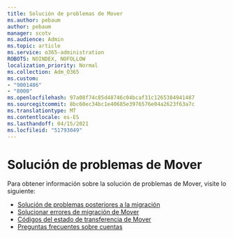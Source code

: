 ```yaml
---
title: Solución de problemas de Mover
ms.author: pebaum
author: pebaum
manager: scotv
ms.audience: Admin
ms.topic: article
ms.service: o365-administration
ROBOTS: NOINDEX, NOFOLLOW
localization_priority: Normal
ms.collection: Adm_O365
ms.custom:
- "9001486"
- "8000"
ms.openlocfilehash: 97a08f74c85d48746c04bcaf31c1265384941487
ms.sourcegitcommit: 8bc60ec34bc1e40685e3976576e04a2623f63a7c
ms.translationtype: MT
ms.contentlocale: es-ES
ms.lasthandoff: 04/15/2021
ms.locfileid: "51793049"
---
```

# <a name="mover-troubleshooting"></a>Solución de problemas de Mover

Para obtener información sobre la solución de problemas de Mover, visite lo siguiente:

- [Solución de problemas posteriores a la migración](https://docs.microsoft.com/sharepointmigration/mover-post-migration-troubleshooting)  
- [Solucionar errores de migración de Mover](https://docs.microsoft.com/sharepointmigration/mover-error-faq)  
- [Códigos del estado de transferencia de Mover](https://docs.microsoft.com/sharepointmigration/mover-transfer-status-codes)
- [Preguntas frecuentes sobre cuentas](https://docs.microsoft.com/sharepointmigration/mover-account-faq)
